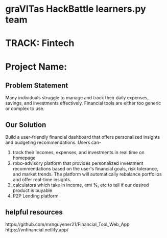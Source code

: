 # graVITas HackBattle learners.py team
# TRACK: Fintech
# Project Name: 
## Problem Statement
<p>
  Many individuals struggle to manage and track their daily expenses, savings, and investments effectively. Financial tools are either too generic or complex to use.
</p>

## Our Solution
<p>
  Build a user-friendly financial dashboard that offers personalized insights and budgeting recommendations. Users can-

  1. track their incomes, expenses, and investments in real time on homepage
  2. robo-advisory platform that provides personalized investment recommendations based on the user's financial goals, risk tolerance, and market trends. The platform will automatically rebalance portfolios and offer real-time insights.
  3. calculators which take in income, emi %, etc to tell if our desired product is buyable
  4. P2P Lending platform

</p>

## helpful resources
<p>
  https://github.com/mrnguyener21/FInancial_Tool_Web_App
  <br>https://vnfinancial.netlify.app/
</p>
